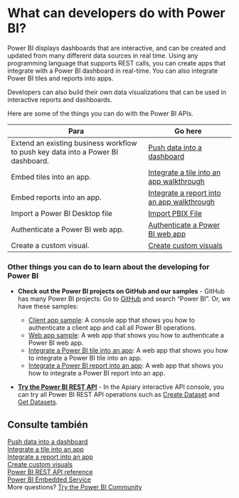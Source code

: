 <properties
   pageTitle="What can I do with the Power BI API"
   description="What can I do with the Power BI API"
   services="powerbi"
   documentationCenter=""
   authors="guyinacube"
   manager="mblythe"
   backup=""
   editor=""
   tags=""
   qualityFocus="identified"
   qualityDate=""/>

<tags
   ms.service="powerbi"
   ms.devlang="NA"
   ms.topic="get-started-article"
   ms.tgt_pltfrm="NA"
   ms.workload="powerbi"
   ms.date="08/23/2016"
   ms.author="asaxton"/>

# What can developers do with Power BI?

Power BI displays dashboards that are interactive, and can be created and updated from many different data sources in real time. Using any programming language that supports REST calls, you can create apps that integrate with a Power BI dashboard in real-time. You can also integrate Power BI tiles and reports into apps.

Developers can also build their own data visualizations that can be used in interactive reports and dashboards. 

Here are some of the things you can do with the Power BI APIs.

|**Para**| **Go here**
|---|---
|Extend an existing business workflow to push key data into a Power BI dashboard. |[Push data into a dashboard](powerbi-developer-walkthrough-push-data.md)
|Embed tiles into an app.|[Integrate a tile into an app walkthrough](powerbi-developer-integrate-tile.md)
|Embed reports into an app.|[Integrate a report into an app walkthrough](powerbi-developer-integrate-report.md)
|Import a Power BI Desktop file| [Import PBIX File](https://msdn.microsoft.com/library/mt243837.aspx)
|Authenticate a Power BI web app.|[Authenticate a Power BI web app](powerbi-developer-authenticate-a-web-app.md)
|Create a custom visual.|[Create custom visuals](powerbi-custom-visuals.md)

### Other things you can do to learn about the developing for Power BI

- <bpt id="p1">**</bpt>Check out the Power BI projects on GitHub and our samples<ept id="p1">**</ept> - GitHub has many Power BI projects: Go to <bpt id="p2">[</bpt>GitHub<ept id="p2">](https://github.com/search?utf8=%E2%9C%93&amp;q=Power+BI)</ept> and search “Power BI”. Or, we have these samples:
    - <bpt id="p1">[</bpt>Client app sample<ept id="p1">](https://msdn.microsoft.com/library/mt186159.aspx)</ept>: A console app that shows you how to authenticate a client app and call all Power BI operations.
    - <bpt id="p1">[</bpt>Web app sample<ept id="p1">](https://msdn.microsoft.com/library/mt186158.aspx)</ept>: A web app that shows you how to authenticate a Power BI web app.
  - <bpt id="p1">[</bpt>Integrate a Power BI tile into an app<ept id="p1">](https://msdn.microsoft.com/library/mt576402.aspx)</ept>: A web app that shows you how to integrate a Power BI tile into an app.
  - <bpt id="p1">[</bpt>Integrate a Power BI report into an app<ept id="p1">](https://msdn.microsoft.com/library/mt631357.aspx)</ept>: A web app that shows you how to integrate a Power BI report into an app.

- <bpt id="p1">[</bpt><bpt id="p2">**</bpt>Try the Power BI REST API<ept id="p2">**</ept><ept id="p1">](http://docs.powerbi.apiary.io/)</ept><ph id="ph1"> -
</ph>In the Apiary interactive API console, you can try all Power BI REST API operations such as <bpt id="p3">[</bpt>Create Dataset<ept id="p3">](https://msdn.microsoft.com/library/mt203562.aspx)</ept> and <bpt id="p4">[</bpt>Get Datasets<ept id="p4">](https://msdn.microsoft.com/library/mt203567.aspx)</ept>.

## Consulte también

[Push data into a dashboard](powerbi-developer-walkthrough-push-data.md)  
[Integrate a tile into an app](powerbi-developer-integrate-tile.md)  
[Integrate a report into an app](powerbi-developer-integrate-report.md)  
[Create custom visuals](powerbi-custom-visuals-create-for-the-gallery.md)  
[Power BI REST API reference](https://msdn.microsoft.com/library/mt147898.aspx)  
[Power BI Embedded Service](https://azure.microsoft.com/services/power-bi-embedded/)  
More questions? [Try the Power BI Community](http://community.powerbi.com/)